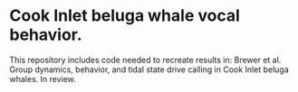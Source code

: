 # Cook Inlet beluga whale vocal behavior.

This repository includes code needed to recreate results in: Brewer et al. Group dynamics, behavior, and tidal state drive calling in Cook Inlet beluga whales. In review.
